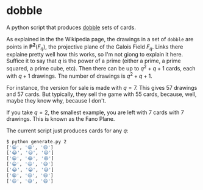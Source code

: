 # dobble

A python script that produces [dobble](https://en.wikipedia.org/wiki/Dobble) sets of cards.

As explained in the the Wikipedia page, the drawings in a set of `dobble` are points in $\mathbf{P^2}(F_q)$,
the projective plane of the Galois Field $F_q$.
Links there explaine pretty well how this works, so I'm not giong to explain it here.
Suffice it to say that $q$ is the power of a prime (either a prime, a prime squared, a prime cube, etc).
Then there can be up to $q^2 + q + 1$ cards, each with $q + 1$ drawings. The number of drawings is
$q^2 + q + 1$.

For instance, the version for sale is made with $q=7$. This gives 57 drawings and 57 cards.
But typically, they sell the game with 55 cards, because, well, maybe they know why, because I don't.

If you take $q=2$, the smallest example, you are left with 7 cards with 7 drawings. This is known as the Fano Plane.

The current script just produces cards for any $q$:

```sh
$ python generate.py 2
['😀', '😁', '😄']
['😂', '😃', '😄']
['😀', '😂', '😆']
['😀', '😃', '😅']
['😂', '😁', '😅']
['😁', '😃', '😆']
['😄', '😅', '😆']
```
